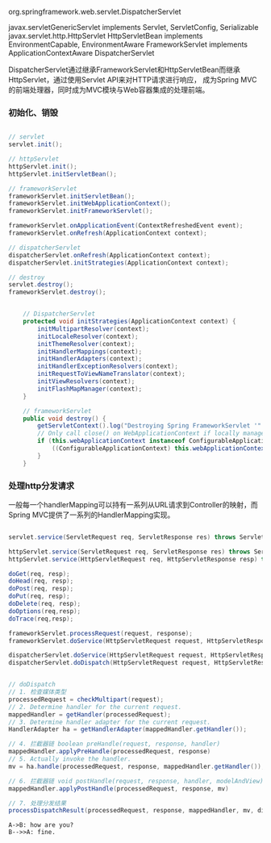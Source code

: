 org.springframework.web.servlet.DispatcherServlet


javax.servletGenericServlet implements Servlet, ServletConfig, Serializable
    javax.servlet.http.HttpServlet
        HttpServletBean implements EnvironmentCapable, EnvironmentAware
            FrameworkServlet implements ApplicationContextAware
                DispatcherServlet

DispatcherServlet通过继承FrameworkServlet和HttpServletBean而继承HttpServlet，通过使用Servlet API来对HTTP请求进行响应，
成为Spring MVC的前端处理器，同时成为MVC模块与Web容器集成的处理前端。


### 初始化、销毁

```java

// servlet
servlet.init();

// httpServlet
httpServlet.init(); 
httpServlet.initServletBean();

// frameworkServlet
frameworkServlet.initServletBean(); 
frameworkServlet.initWebApplicationContext(); 
frameworkServlet.initFrameworkServlet();

frameworkServlet.onApplicationEvent(ContextRefreshedEvent event); 
frameworkServlet.onRefresh(ApplicationContext context);

// dispatcherServlet
dispatcherServlet.onRefresh(ApplicationContext context);
dispatcherServlet.initStrategies(ApplicationContext context);

// destroy
servlet.destroy();
frameworkServlet.destroy();

```

```java

    // DispatcherServlet
    protected void initStrategies(ApplicationContext context) {
		initMultipartResolver(context);
		initLocaleResolver(context);
		initThemeResolver(context);
		initHandlerMappings(context);
		initHandlerAdapters(context);
		initHandlerExceptionResolvers(context);
		initRequestToViewNameTranslator(context);
		initViewResolvers(context);
		initFlashMapManager(context);
	}

    // frameworkServlet
    public void destroy() {
		getServletContext().log("Destroying Spring FrameworkServlet '" + getServletName() + "'");
		// Only call close() on WebApplicationContext if locally managed...
		if (this.webApplicationContext instanceof ConfigurableApplicationContext && !this.webApplicationContextInjected) {
			((ConfigurableApplicationContext) this.webApplicationContext).close();
		}
	}

```

### 处理http分发请求
一般每一个handlerMapping可以持有一系列从URL请求到Controller的映射，而Spring MVC提供了一系列的HandlerMapping实现。


```java

servlet.service(ServletRequest req, ServletResponse res) throws ServletException, IOException

httpServlet.service(ServletRequest req, ServletResponse res) throws ServletException, IOException
httpServlet.service(HttpServletRequest req, HttpServletResponse resp) throws ServletException, IOException

doGet(req, resp);
doHead(req, resp);
doPost(req, resp);
doPut(req, resp);
doDelete(req, resp);
doOptions(req,resp);
doTrace(req,resp);

frameworkServlet.processRequest(request, response);
frameworkServlet.doService(HttpServletRequest request, HttpServletResponse response) throws Exception

dispatcherServlet.doService(HttpServletRequest request, HttpServletResponse response) throws Exception
dispatcherServlet.doDispatch(HttpServletRequest request, HttpServletResponse response) throws Exception 


// doDispatch
// 1. 检查媒体类型
processedRequest = checkMultipart(request);
// 2. Determine handler for the current request.
mappedHandler = getHandler(processedRequest);
// 3. Determine handler adapter for the current request.
HandlerAdapter ha = getHandlerAdapter(mappedHandler.getHandler());

// 4. 拦截器链 boolean preHandle(request, response, handler)
mappedHandler.applyPreHandle(processedRequest, response)
// 5. Actually invoke the handler.
mv = ha.handle(processedRequest, response, mappedHandler.getHandler());

// 6. 拦截器链 void postHandle(request, response, handler, modelAndView)
mappedHandler.applyPostHandle(processedRequest, response, mv)

// 7. 处理分发结果
processDispatchResult(processedRequest, response, mappedHandler, mv, dispatchException);
```


```sequence
A->B: how are you?
B-->>A: fine.
```
